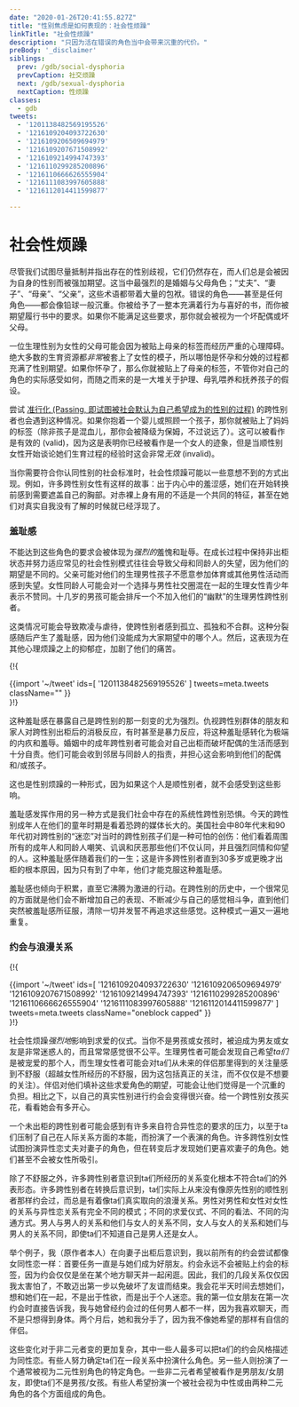```yaml
---
date: "2020-01-26T20:41:55.827Z"
title: "性别焦虑是如何表现的：社会性烦躁"
linkTitle: "社会性烦躁"
description: "只因为活在错误的角色当中会带来沉重的代价。"
preBody: '_disclaimer'
siblings:
  prev: /gdb/social-dysphoria
  prevCaption: 社交烦躁
  next: /gdb/sexual-dysphoria
  nextCaption: 性烦躁
classes:
  - gdb
tweets:
  - '1201138482569195526'
  - '1216109204093722630'
  - '1216109206509694979'
  - '1216109207671508992'
  - '1216109214994747393'
  - '1216110299285200896'
  - '1216110666626555904'
  - '1216111083997605888'
  - '1216112014411599877'

---
```


# 社会性烦躁

尽管我们试图尽量抵制并指出存在的性别歧视，它们仍然存在，而人们总是会被因为自身的性别而被强加期望。这当中最强烈的是婚姻与父母角色；“丈夫”、“妻子”、“母亲”、“父亲”，这些术语都带着大量的包袱。错误的角色——甚至是任何角色——都会像铅球一般沉重。你被给予了一整本充满着行为与喜好的书，而你被期望履行书中的要求。如果你不能满足这些要求，那你就会被视为一个坏配偶或坏父母。

一位生理性别为女性的父母可能会因为被贴上母亲的标签而经历严重的心理障碍。绝大多数的生育资源都*非常*被套上了女性的模子，所以哪怕是怀孕和分娩的过程都充满了性别期望。如果你怀孕了，那么你就被贴上了母亲的标签，不管你对自己的角色的实际感受如何，而随之而来的是一大堆关于护理、母乳喂养和抚养孩子的假设。

尝试 [准行化 (Passing, 即试图被社会默认为自己希望成为的性别的过程)](https://en.wikipedia.org/wiki/Passing_(gender)) 的跨性别者也会遇到这种情况。如果你抱着一个婴儿或照顾一个孩子，那你就被贴上了妈妈的标签（除非孩子是混血儿，那你会被降级为保姆，不过说远了）。这可以被看作是有效的 (valid)，因为这是表明你已经被看作是一个女人的迹象，但是当顺性别女性开始谈论她们生育过程的经验时这会非常*无效* (invalid)。

当你需要符合你认同性别的社会标准时，社会性烦躁可能以一些意想不到的方式出现。例如，许多跨性别女性有这样的故事：出于内心中的羞涩感，她们在开始转换前感到需要遮盖自己的胸部。对赤裸上身有用的不适是一个共同的特征，甚至在她们对真实自我没有了解的时候就已经浮现了。

### 羞耻感

不能达到这些角色的要求会被体现为*强烈的*羞愧和耻辱。在成长过程中保持非出柜状态并努力适应常见的社会性别模式往往会导致父母和同龄人的失望，因为他们的期望是不同的。父亲可能对他们的生理男性孩子不愿意参加体育或其他男性活动而感到失望。女性同龄人可能会对一个选择与男性社交圈混在一起的生理女性青少年表示不赞同。十几岁的男孩可能会排斥一个不加入他们的“幽默”的生理男性跨性别者。

这类情况可能会导致欺凌与虐待，使跨性别者感到孤立、孤独和不合群。这种分裂感随后产生了羞耻感，因为他们没能成为大家期望中的哪个人。然后，这表现为在其他心理烦躁之上的抑郁症，加剧了他们的痛苦。

{!{ <div class="gutter">{{import '~/tweet' ids=[
    '1201138482569195526'
] tweets=meta.tweets className="" }}</div> }!}

这种羞耻感在暴露自己是跨性别的那一刻变的尤为强烈。仇视跨性别群体的朋友和家人对跨性别出柜后的消极反应，有时甚至是暴力反应，将这种羞耻感转化为极端的内疚和羞辱。婚姻中的成年跨性别者可能会对自己出柜而破坏配偶的生活而感到十分自责。他们可能会收到邻居与同龄人的指责，并担心这会影响到他们的配偶和/或孩子。

这也是性别烦躁的一种形式，因为如果这个人是顺性别者，就不会感受到这些影响。

羞耻感发挥作用的另一种方式是我们社会中存在的系统性跨性别恐惧。今天的跨性别成年人在他们的童年时期是看着恐跨的媒体长大的。美国社会中80年代末和90年代初对跨性别的“迷恋”对当时的跨性别孩子们是一种可怕的创伤：他们看着周围所有的成年人和同龄人嘲笑、讥讽和厌恶那些他们不仅认同，并且强烈同情和仰望的人。这种羞耻感伴随着我们的一生；这是许多跨性别者直到30多岁或更晚才出柜的根本原因，因为只有到了中年，他们才能克服这种羞耻感。

羞耻感也倾向于积累，直至它沸腾为激进的行动。在跨性别的历史中，一个很常见的方面就是他们会不断增加自己的表现、不断减少与自己的感觉相斗争，直到他们突然被羞耻感所征服，清除一切并发誓不再追求这些感觉。这种模式一遍又一遍地重复。

### 约会与浪漫关系

{!{ <div class="gutter">{{import '~/tweet' ids=[
  '1216109204093722630'
  '1216109206509694979'
  '1216109207671508992'
  '1216109214994747393'
  '1216110299285200896'
  '1216110666626555904'
  '1216111083997605888'
  '1216112014411599877'
] tweets=meta.tweets className="oneblock capped" }}</div> }!}

社会性烦躁*强烈地*影响到求爱的仪式。当你不是男孩或女孩时，被迫成为男友或女友是非常迷惑人的，而且常常感觉很不公平。生理男性者可能会发现自己希望*ta们*是被宠爱的那个人，而生理女性者可能会对ta们从未来的伴侣那里得到的关注量感到不舒服（超越女性所经历的不舒服，因为这包括真正的关注，而不仅仅是不想要的关注）。伴侣对他们填补这些求爱角色的期望，可能会让他们觉得是一个沉重的负担。相比之下，以自己的真实性别进行约会会变得很兴奋。给一个跨性别女孩买花，看看她会有多开心。

一个未出柜的跨性别者可能会感到有许多来自符合异性恋的要求的压力，以至于ta们压制了自己在人际关系方面的本能，而扮演了一个表演的角色。许多跨性别女性试图扮演异性恋丈夫对妻子的角色，但在转变后才发现她们更喜欢妻子的角色。她们甚至不会被女性所吸引。

除了不舒服之外，许多跨性别者意识到ta们所经历的关系变化根本不符合ta们的外表形态。许多跨性别者在转换后意识到，ta们实际上从来没有像原先性别的顺性别者那样约会过，而总是有着像ta们真实取向的浪漫关系。男性对男性和女性对女性的关系与异性恋关系有完全不同的模式；不同的求爱仪式、不同的看法、不同的沟通方式。男人与男人的关系和他们与女人的关系不同，女人与女人的关系和她们与男人的关系不同，即使ta们不知道自己是男人还是女人。

举个例子，我（原作者本人）在向妻子出柜后意识到，我以前所有的约会尝试都像女同性恋一样：首要任务一直是与她们成为好朋友。约会永远不会被贴上约会的标签，因为约会仅仅是坐在某个地方聊天并一起闲逛。因此，我们的几段关系仅仅因我太害怕了，不敢迈出第一步以免破坏了友谊而结束。我会花半天时间去想她们，想和她们在一起，不是出于性欲，而是出于个人迷恋。我的第一位女朋友在第一次约会时直接告诉我，我与她曾经约会过的任何男人都不一样，因为我喜欢聊天，而不是只想得到身体。两个月后，她和我分手了，因为我不像她希望的那样有自信的伴侣。

这些变化对于非二元者变的更加复杂，其中一些人最多可以把ta们的约会风格描述为同性恋。有些人努力确定ta们在一段关系中扮演什么角色。另一些人则扮演了一个通常被视为二元性别角色的特定角色。一些非二元者希望被看作是男朋友/女朋友，即使ta们不是男孩/女孩。有些人希望扮演一个被社会视为中性或由两种二元角色的各个方面组成的角色。
